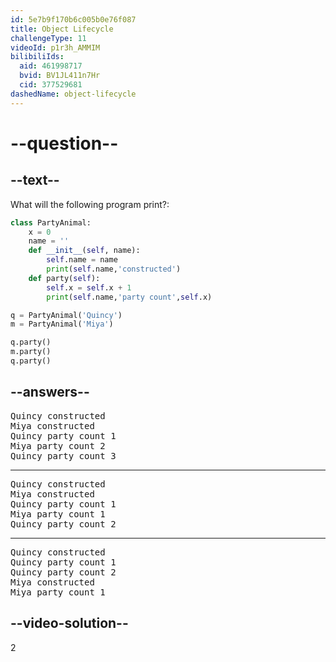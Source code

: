 ```yaml
---
id: 5e7b9f170b6c005b0e76f087
title: Object Lifecycle
challengeType: 11
videoId: p1r3h_AMMIM
bilibiliIds:
  aid: 461998717
  bvid: BV1JL411n7Hr
  cid: 377529681
dashedName: object-lifecycle
---
```


# --question--

## --text--

What will the following program print?:

```python
class PartyAnimal:
    x = 0
    name = ''
    def __init__(self, name):
        self.name = name
        print(self.name,'constructed')
    def party(self):
        self.x = self.x + 1
        print(self.name,'party count',self.x)

q = PartyAnimal('Quincy')
m = PartyAnimal('Miya')

q.party()
m.party()
q.party()
```

## --answers--

<pre>
Quincy constructed
Miya constructed
Quincy party count 1
Miya party count 2
Quincy party count 3
</pre>

---

<pre>
Quincy constructed
Miya constructed
Quincy party count 1
Miya party count 1
Quincy party count 2
</pre>

---

<pre>
Quincy constructed
Quincy party count 1
Quincy party count 2
Miya constructed
Miya party count 1
</pre>

## --video-solution--

2


